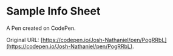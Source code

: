 # Sample Info Sheet

A Pen created on CodePen.

Original URL: [https://codepen.io/Josh-Nathaniel/pen/PogRRbL](https://codepen.io/Josh-Nathaniel/pen/PogRRbL).

